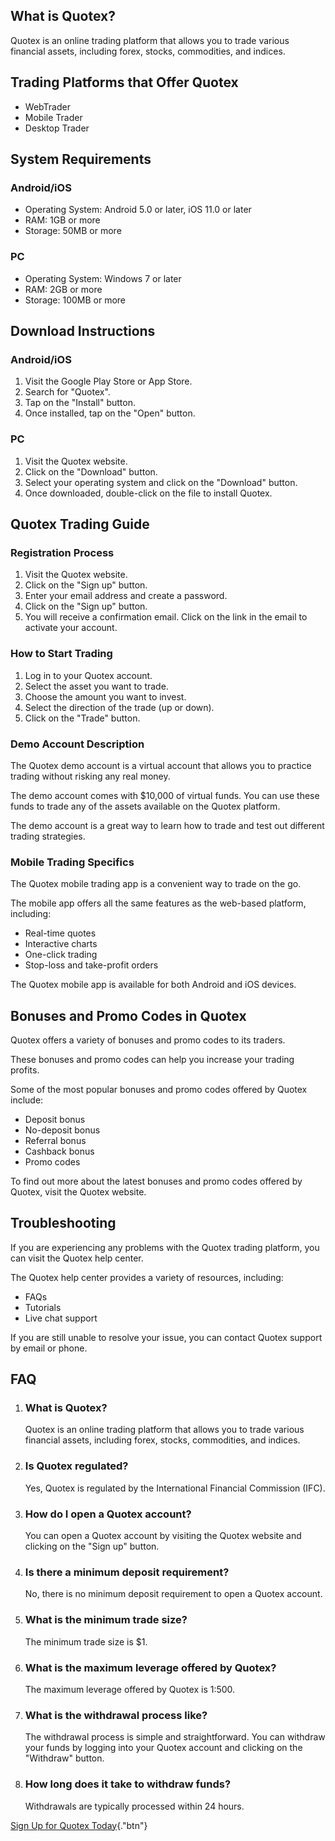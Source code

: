 ## What is Quotex?

Quotex is an online trading platform that allows you to trade various
financial assets, including forex, stocks, commodities, and indices.

## Trading Platforms that Offer Quotex

-   WebTrader
-   Mobile Trader
-   Desktop Trader

## System Requirements

### Android/iOS

-   Operating System: Android 5.0 or later, iOS 11.0 or later
-   RAM: 1GB or more
-   Storage: 50MB or more

### PC

-   Operating System: Windows 7 or later
-   RAM: 2GB or more
-   Storage: 100MB or more

## Download Instructions

### Android/iOS

1.  Visit the Google Play Store or App Store.
2.  Search for "Quotex".
3.  Tap on the "Install" button.
4.  Once installed, tap on the "Open" button.

### PC

1.  Visit the Quotex website.
2.  Click on the "Download" button.
3.  Select your operating system and click on the "Download"
    button.
4.  Once downloaded, double-click on the file to install Quotex.

## Quotex Trading Guide

### Registration Process

1.  Visit the Quotex website.
2.  Click on the "Sign up" button.
3.  Enter your email address and create a password.
4.  Click on the "Sign up" button.
5.  You will receive a confirmation email. Click on the link in the
    email to activate your account.

### How to Start Trading

1.  Log in to your Quotex account.
2.  Select the asset you want to trade.
3.  Choose the amount you want to invest.
4.  Select the direction of the trade (up or down).
5.  Click on the "Trade" button.

### Demo Account Description

The Quotex demo account is a virtual account that allows you to practice
trading without risking any real money.

The demo account comes with \$10,000 of virtual funds. You can use these
funds to trade any of the assets available on the Quotex platform.

The demo account is a great way to learn how to trade and test out
different trading strategies.

### Mobile Trading Specifics

The Quotex mobile trading app is a convenient way to trade on the go.

The mobile app offers all the same features as the web-based platform,
including:

-   Real-time quotes
-   Interactive charts
-   One-click trading
-   Stop-loss and take-profit orders

The Quotex mobile app is available for both Android and iOS devices.

## Bonuses and Promo Codes in Quotex

Quotex offers a variety of bonuses and promo codes to its traders.

These bonuses and promo codes can help you increase your trading
profits.

Some of the most popular bonuses and promo codes offered by Quotex
include:

-   Deposit bonus
-   No-deposit bonus
-   Referral bonus
-   Cashback bonus
-   Promo codes

To find out more about the latest bonuses and promo codes offered by
Quotex, visit the Quotex website.

## Troubleshooting

If you are experiencing any problems with the Quotex trading platform,
you can visit the Quotex help center.

The Quotex help center provides a variety of resources, including:

-   FAQs
-   Tutorials
-   Live chat support

If you are still unable to resolve your issue, you can contact Quotex
support by email or phone.

## FAQ

1.  ### What is Quotex?

    Quotex is an online trading platform that allows you to trade
    various financial assets, including forex, stocks, commodities, and
    indices.

2.  ### Is Quotex regulated?

    Yes, Quotex is regulated by the International Financial Commission
    (IFC).

3.  ### How do I open a Quotex account?

    You can open a Quotex account by visiting the Quotex website and
    clicking on the "Sign up" button.

4.  ### Is there a minimum deposit requirement?

    No, there is no minimum deposit requirement to open a Quotex
    account.

5.  ### What is the minimum trade size?

    The minimum trade size is \$1.

6.  ### What is the maximum leverage offered by Quotex?

    The maximum leverage offered by Quotex is 1:500.

7.  ### What is the withdrawal process like?

    The withdrawal process is simple and straightforward. You can
    withdraw your funds by logging into your Quotex account and clicking
    on the "Withdraw" button.

8.  ### How long does it take to withdraw funds?

    Withdrawals are typically processed within 24 hours.

[Sign Up for Quotex
Today](\%22https://traff.sbs/brokerqxsignup\%22){."btn"}

